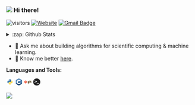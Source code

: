 ### <img src="https://github.com/abhishekapk/abhishekapk/blob/master/Assests/Hi.gif" width="29px">  Hi there!
![visitors](https://komarev.com/ghpvc/?username=JiahaoYao) [![Website](https://img.shields.io/website?label=Homepage&style=flat-square&url=https://math.berkeley.edu/~jiahao)](https://math.berkeley.edu/~jiahao) [![Gmail Badge](https://img.shields.io/badge/-Gmail-c14438?style=flat-square&logo=Gmail&logoColor=white&link=mailto:jiahaoyao.math@gmail.com)](mailto:jiahaoyao.math@gmail.com)


<details>
  <summary>:zap: Github Stats</summary>

[![JiahaoYao's github stats](https://github-readme-stats.vercel.app/api?username=JiahaoYao&show_icons=true&hide_border=true)](https://github.com/JiahaoYao/)

</details>



- 💬 Ask me about building algorithms for scientific computing & machine learning.
- 🤝 Know me better [here](https://jiahaoyao.github.io/).


**Languages and Tools:**

<code><img height="20" src="https://raw.githubusercontent.com/github/explore/80688e429a7d4ef2fca1e82350fe8e3517d3494d/topics/python/python.png"></code>
<code><img height="20" src="https://raw.githubusercontent.com/github/explore/80688e429a7d4ef2fca1e82350fe8e3517d3494d/topics/cpp/cpp.png"></code>
<code><img height="20" src="https://raw.githubusercontent.com/github/explore/80688e429a7d4ef2fca1e82350fe8e3517d3494d/topics/git/git.png"></code>
<code><img height="20" src="https://raw.githubusercontent.com/github/explore/80688e429a7d4ef2fca1e82350fe8e3517d3494d/topics/terminal/terminal.png"></code>



<a href="https://github.com/JiahaoYao/github-readme-stats">
  <img align="center" src="https://github-readme-stats.vercel.app/api?username=JiahaoYao&show_icons=true" />
</a>


<!--
**JiahaoYao/JiahaoYao** is a ✨ _special_ ✨ repository because its `README.md` (this file) appears on your GitHub profile.

Here are some ideas to get you started:

- 🔭 I’m currently working on ...
- 🌱 I’m currently learning ...
- 👯 I’m looking to collaborate on ...
- 🤔 I’m looking for help with ...
- 💬 Ask me about ...
- 📫 How to reach me: ...
- 😄 Pronouns: ...
- ⚡ Fun fact: ...
-->
